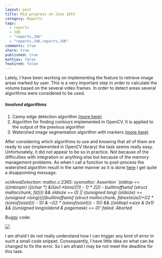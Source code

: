 ```yaml
---
layout: post
title: Mid progress on June 18th
category: Reports
tags: 
  - reports
  - JUK
  - "reports,JUK"
  - "reports,JUK,reports,JUK"
comments: true
share: true
published: true
mathjax: false
featured: false
---
```


Lately, I have been working on implementing the feature to retrieve image areas marked by user. This is a very important step in order to calculate the volume based on the several video frames.
In order to detect areas several algorithms were considered to be used.

##### Involved algorithms
1. Canny edge detection algorithm [(more here)](https://en.wikipedia.org/wiki/Canny_edge_detector)
2. Algorithm for finding contours implemented in OpenCV. It is applied to the output of the previous algorithm
3. Watershed image segmentation algorithm with markers [(more here)](https://en.wikipedia.org/wiki/Watershed_%28image_processing%29)

After considering which algorithms to use and knowing that all of them are ready to use (implemented in OpenCV library) the task seems really easy. Unfortunately, it did not appear to be so in practice. Not because of the difficulties with integration or anything else but because of the memory management problems.
As when I call a function to post-process the watershed algorithm result in the same manner as it is done [here](http://docs.opencv.org/master/d8/da9/watershed_8cpp-example.html) I get quite a disappointing message:

_octAreaDetection: malloc.c:2365: sysmalloc: Assertion `(oldtop == (((mbinptr) (((char *) &((av)->bins[((1) - 1) * 2])) - builtinoffsetof (struct mallocchunk, fd)))) && oldsize == 0) || ((unsigned long) (oldsize) >= (unsigned >long)((((builtinoffsetof (struct mallocchunk, fdnextsize))+((2 * (sizeof(sizet))) - 1)) & ~((2 * (sizeof(sizet))) - 1))) && ((oldtop)->size & 0x1) && ((unsigned long)oldend & pagemask) == 0)' failed.
Aborted_

Buggy code:

![]({{site.baseurl}}/images/code_june_18.png)

I am afraid I do not really understand how I can trigger any kind of error in such a small code snippet. Consequently, I have little idea on what can be changed to fix the error. So I am afraid I may be not meet the deadline for this task.

